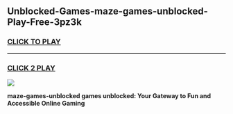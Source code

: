
## Unblocked-Games-maze-games-unblocked-Play-Free-3pz3k
<h3>
<a href="https://premium76.site?title=maze-games-unblocked&ref=10A">CLICK TO PLAY</a></h3>
<hr>

<h3>
<a href="https://premium76.site?title=maze-games-unblocked&ref=10A">CLICK 2 PLAY</a>
  
</h3>

<a href="https://premium76.site?title=maze-games-unblocked&ref=10A"><img src="https://clearcache.store/games.png"></a>


**maze-games-unblocked games unblocked: Your Gateway to Fun and Accessible Online Gaming**

